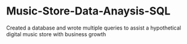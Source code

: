 # Music-Store-Data-Anaysis-SQL
Created a database and wrote multiple queries to assist a hypothetical digital music store with business growth
